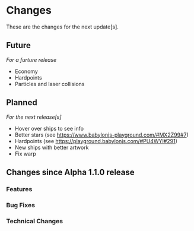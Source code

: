 # Changes

These are the changes for the next update[s].

## Future
*For a furture release*

- Economy
- Hardpoints
- Particles and laser collisions

## Planned
*For the next release[s]*

- Hover over ships to see info
- Better stars (see https://www.babylonjs-playground.com/#MX2Z99#7)
- Hardpoints (see https://playground.babylonjs.com/#PU4WYI#291)
- New ships with better artwork
- Fix warp

## Changes since Alpha 1.1.0 release

### Features

### Bug Fixes

### Technical Changes